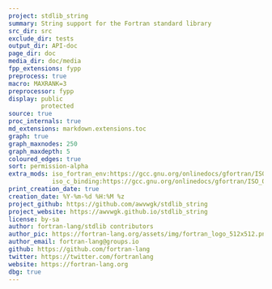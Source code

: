 ```yaml
---
project: stdlib_string
summary: String support for the Fortran standard library
src_dir: src
exclude_dir: tests
output_dir: API-doc
page_dir: doc
media_dir: doc/media
fpp_extensions: fypp
preprocess: true
macro: MAXRANK=3
preprocessor: fypp
display: public
         protected
source: true
proc_internals: true
md_extensions: markdown.extensions.toc
graph: true
graph_maxnodes: 250
graph_maxdepth: 5
coloured_edges: true
sort: permission-alpha
extra_mods: iso_fortran_env:https://gcc.gnu.org/onlinedocs/gfortran/ISO_005fFORTRAN_005fENV.html
            iso_c_binding:https://gcc.gnu.org/onlinedocs/gfortran/ISO_005fC_005fBINDING.html#ISO_005fC_005fBINDING
print_creation_date: true
creation_date: %Y-%m-%d %H:%M %z
project_github: https://github.com/awvwgk/stdlib_string
project_website: https://awvwgk.github.io/stdlib_string
license: by-sa
author: fortran-lang/stdlib contributors
author_pic: https://fortran-lang.org/assets/img/fortran_logo_512x512.png
author_email: fortran-lang@groups.io
github: https://github.com/fortran-lang
twitter: https://twitter.com/fortranlang
website: https://fortran-lang.org
dbg: true
---
```

